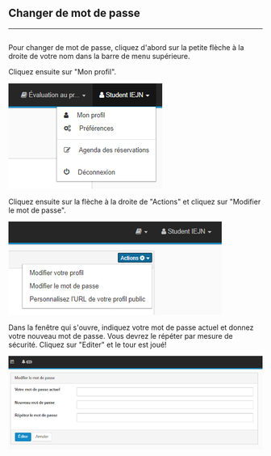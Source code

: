 ## Changer de mot de passe

---

```markdown

```

Pour changer de mot de passe, cliquez d'abord sur la petite flèche à la droite de votre nom dans la barre de menu supérieure.

Cliquez ensuite sur "Mon profil".

![](/fr/home/images/profil.PNG)

Cliquez ensuite sur la flèche à la droite de "Actions" et cliquez sur "Modifier le mot de passe".

![](/fr/home/images/change_password.PNG)



Dans la fenêtre qui s'ouvre, indiquez votre mot de passe actuel et donnez votre nouveau mot de passe. Vous devrez le répéter par mesure de sécurité. Cliquez sur "Editer" et le tour est joué!

![](/fr/home/images/edit_password.PNG)

